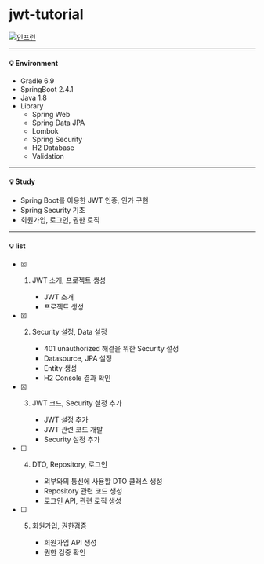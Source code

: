# jwt-tutorial

[![인프런](https://cdn.inflearn.com/public/courses/326392/cover/b788d3b3-2861-452e-bd67-e47c3d16abdc)](https://www.inflearn.com/course/%EC%8A%A4%ED%94%84%EB%A7%81%EB%B6%80%ED%8A%B8-jwt)

***
#### 💡 Environment
- Gradle 6.9
- SpringBoot 2.4.1
- Java 1.8
- Library
  - Spring Web
  - Spring Data JPA
  - Lombok
  - Spring Security
  - H2 Database
  - Validation

***

#### 💡 Study
- Spring Boot를 이용한 JWT 인증, 인가 구현
- Spring Security 기초
- 회원가입, 로그인, 권한 로직

***

#### 💡 list

- [x] 1. JWT 소개, 프로젝트 생성

      - JWT 소개
      - 프로젝트 생성
      
- [x] 2. Security 설정, Data 설정

      - 401 unauthorized 해결을 위한 Security 설정
      - Datasource, JPA 설정
      - Entity 생성
      - H2 Console 결과 확인
      
- [x] 3. JWT 코드, Security 설정 추가

      - JWT 설정 추가
      - JWT 관련 코드 개발
      - Security  설정 추가
      
- [ ] 4. DTO, Repository, 로그인

      - 외부와의 통신에 사용할 DTO 클래스 생성
      - Repository 관련 코드 생성
      - 로그인 API, 관련 로직 생성
      
- [ ] 5. 회원가입, 권한검증

      - 회원가입 API 생성
      - 권한 검증 확인
